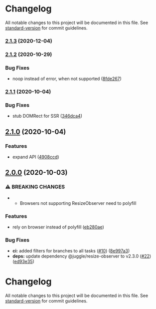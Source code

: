 # Changelog

All notable changes to this project will be documented in this file. See [standard-version](https://github.com/conventional-changelog/standard-version) for commit guidelines.

### [2.1.3](https://github.com/danielkov/use-element-dimensions/compare/v2.1.2...v2.1.3) (2020-12-04)

### [2.1.2](https://github.com/danielkov/use-element-dimensions/compare/v2.1.1...v2.1.2) (2020-10-29)


### Bug Fixes

* noop instead of error, when not supported ([8fde267](https://github.com/danielkov/use-element-dimensions/commit/8fde267140b6d46a73fce30e3c8fbc36e48a0aae))

### [2.1.1](https://github.com/danielkov/use-element-dimensions/compare/v2.1.0...v2.1.1) (2020-10-04)


### Bug Fixes

* stub DOMRect for SSR ([346dca4](https://github.com/danielkov/use-element-dimensions/commit/346dca44f3b08c0a12356910814b7db72b6f4494))

## [2.1.0](https://github.com/danielkov/use-element-dimensions/compare/v2.0.0...v2.1.0) (2020-10-04)


### Features

* expand API ([4908ccd](https://github.com/danielkov/use-element-dimensions/commit/4908ccdcb501cc2f84b94758444860c256b7502c))

## [2.0.0](https://github.com/danielkov/use-element-dimensions/compare/v1.0.0...v2.0.0) (2020-10-03)


### ⚠ BREAKING CHANGES

* - Browsers not supporting ResizeObserver need to polyfill

### Features

* rely on browser instead of polyfill ([eb280ae](https://github.com/danielkov/use-element-dimensions/commit/eb280ae0710199ce4cc72a7b9d59dca44bcd9624))


### Bug Fixes

* **ci:** added filters for branches to all tasks ([#10](https://github.com/danielkov/use-element-dimensions/issues/10)) ([8e997a3](https://github.com/danielkov/use-element-dimensions/commit/8e997a3e5db785b8fbfbfd212d19474d1797a5b9))
* **deps:** update dependency @juggle/resize-observer to v2.3.0 ([#22](https://github.com/danielkov/use-element-dimensions/issues/22)) ([ed93e35](https://github.com/danielkov/use-element-dimensions/commit/ed93e35efd8d57bb4cd4b5584fb6d4cba92a439a))

# Changelog

All notable changes to this project will be documented in this file. See [standard-version](https://github.com/conventional-changelog/standard-version) for commit guidelines.
